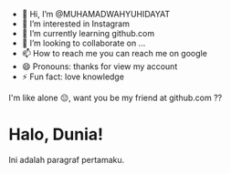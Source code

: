 - 👋 Hi, I’m @MUHAMADWAHYUHIDAYAT
- 👀 I’m interested in Instagram 
- 🌱 I’m currently learning github.com
- 💞️ I’m looking to collaborate on ...
- 📫 How to reach me you can reach me on google
- 😄 Pronouns: thanks for view my account 
- ⚡ Fun fact: love knowledge 

<!---
MUHAMADWAHYUHIDAYAT/MUHAMADWAHYUHIDAYAT is a ✨ special ✨ repository because its `README.md` (this file) appears on your GitHub profile.
You can click the Preview link to take a look at your changes.
--->
I'm like alone 😔, want you be my friend at github.com ??

<!DOCTYPE html>
<html>
<head>
    <title>Halaman HTML Pertamaku</title>
</head>
<body>
    <h1>Halo, Dunia!</h1>
    <p>Ini adalah paragraf pertamaku.</p>
</body>
</html>